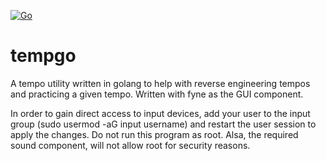 [![Go](https://github.com/ThatOneRuffian/tempgo/actions/workflows/go.yml/badge.svg)](https://github.com/ThatOneRuffian/tempgo/actions/workflows/go.yml)
# tempgo
A tempo utility written in golang to help with reverse engineering tempos and practicing a given tempo. Written with fyne as the GUI component.

In order to gain direct access to input devices, add your user to the input group (sudo usermod -aG input username) and restart the user session to apply the changes. Do not run this program as root. Alsa, the required sound component, will not allow root for security reasons.
